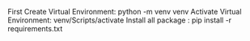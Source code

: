 First Create Virtual Environment:   python -m venv venv
Activate Virtual Environment: venv/Scripts/activate
Install all package : pip install -r requirements.txt

